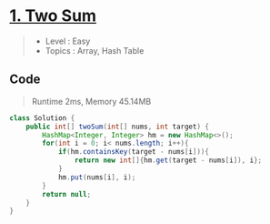 # [**1. Two Sum**](https://leetcode.com/problems/two-sum/submissions/1598232365)
> - Level : Easy
> - Topics : Array, Hash Table

## Code
> Runtime 2ms, Memory 45.14MB
```java
class Solution {
    public int[] twoSum(int[] nums, int target) {
        HashMap<Integer, Integer> hm = new HashMap<>();
        for(int i = 0; i< nums.length; i++){
            if(hm.containsKey(target - nums[i])){
                return new int[]{hm.get(target - nums[i]), i};
            }
            hm.put(nums[i], i);
        }
        return null;
    }
}
```
